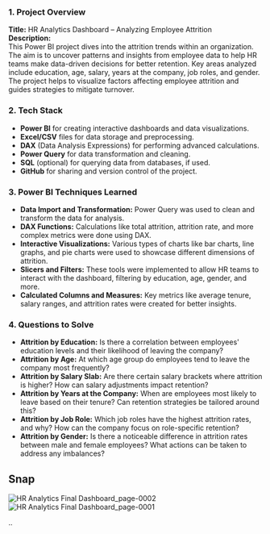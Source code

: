 ### 1. **Project Overview**
   **Title:** HR Analytics Dashboard – Analyzing Employee Attrition  
   **Description:**  
   This Power BI project dives into the attrition trends within an organization. The aim is to uncover patterns and insights from employee data to help HR teams make data-driven decisions for better retention. Key areas analyzed include education, age, salary, years at the company, job roles, and gender. The project helps to visualize factors affecting employee attrition and guides strategies to mitigate turnover.

### 2. **Tech Stack**
   - **Power BI** for creating interactive dashboards and data visualizations.
   - **Excel/CSV** files for data storage and preprocessing.
   - **DAX** (Data Analysis Expressions) for performing advanced calculations.
   - **Power Query** for data transformation and cleaning.
   - **SQL** (optional) for querying data from databases, if used.
   - **GitHub** for sharing and version control of the project.

### 3. **Power BI Techniques Learned**
   - **Data Import and Transformation:** Power Query was used to clean and transform the data for analysis.
   - **DAX Functions:** Calculations like total attrition, attrition rate, and more complex metrics were done using DAX.
   - **Interactive Visualizations:** Various types of charts like bar charts, line graphs, and pie charts were used to showcase different dimensions of attrition.
   - **Slicers and Filters:** These tools were implemented to allow HR teams to interact with the dashboard, filtering by education, age, gender, and more.
   - **Calculated Columns and Measures:** Key metrics like average tenure, salary ranges, and attrition rates were created for better insights.

### 4. **Questions to Solve**
   - **Attrition by Education:** Is there a correlation between employees' education levels and their likelihood of leaving the company?
   - **Attrition by Age:** At which age group do employees tend to leave the company most frequently?
   - **Attrition by Salary Slab:** Are there certain salary brackets where attrition is higher? How can salary adjustments impact retention?
   - **Attrition by Years at the Company:** When are employees most likely to leave based on their tenure? Can retention strategies be tailored around this?
   - **Attrition by Job Role:** Which job roles have the highest attrition rates, and why? How can the company focus on role-specific retention?
   - **Attrition by Gender:** Is there a noticeable difference in attrition rates between male and female employees? What actions can be taken to address any imbalances?
## Snap
![HR Analytics Final Dashboard_page-0002](https://github.com/user-attachments/assets/cd2433cf-9626-4489-9a68-8b1c61620fcb)
![HR Analytics Final Dashboard_page-0001](https://github.com/user-attachments/assets/f8777f63-1257-4b2d-ac9a-00fd55caaf6b)

..